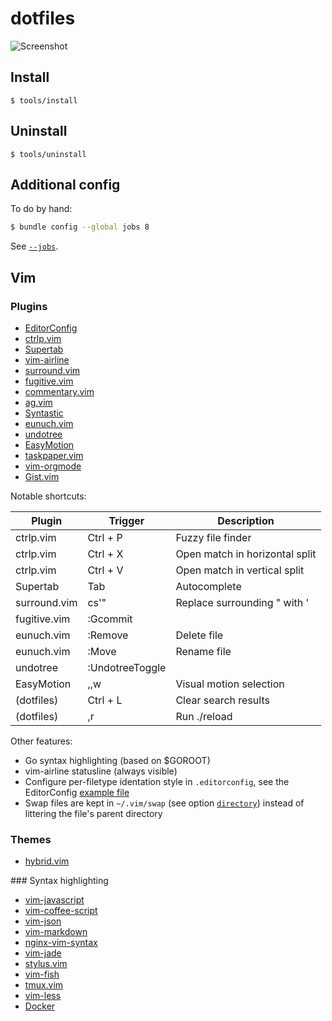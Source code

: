 # dotfiles

![Screenshot](http://i.imgur.com/eBPxuHA.png)

## Install

    $ tools/install

## Uninstall

    $ tools/uninstall

## Additional config

To do by hand:

```bash
$ bundle config --global jobs 8
```

See [`--jobs`](http://bundler.io/v1.5/bundle_install.html#jobs).

## Vim

### Plugins

* [EditorConfig](https://github.com/editorconfig/editorconfig-vim)
* [ctrlp.vim](https://github.com/kien/ctrlp.vim)
* [Supertab](https://github.com/ervandew/supertab)
* [vim-airline](https://github.com/bling/vim-airline)
* [surround.vim](https://github.com/tpope/vim-surround)
* [fugitive.vim](https://github.com/tpope/vim-fugitive)
* [commentary.vim](https://github.com/tpope/vim-commentary)
* [ag.vim](https://github.com/rking/ag.vim)
* [Syntastic](https://github.com/scrooloose/syntastic)
* [eunuch.vim](https://github.com/tpope/vim-eunuch)
* [undotree](https://github.com/mbbill/undotree)
* [EasyMotion](https://github.com/Lokaltog/vim-easymotion)
* [taskpaper.vim](https://github.com/davidoc/taskpaper.vim)
* [vim-orgmode](https://github.com/jceb/vim-orgmode)
* [Gist.vim](https://github.com/mattn/gist-vim)

Notable shortcuts:

Plugin       | Trigger         | Description
------------ | -------------   | -----------
ctrlp.vim    | Ctrl + P        | Fuzzy file finder
ctrlp.vim    | Ctrl + X        | Open match in horizontal split
ctrlp.vim    | Ctrl + V        | Open match in vertical split
Supertab     | Tab             | Autocomplete
surround.vim | cs'"            | Replace surrounding " with '
fugitive.vim | :Gcommit        |
eunuch.vim   | :Remove         | Delete file
eunuch.vim   | :Move           | Rename file
undotree     | :UndotreeToggle |
EasyMotion   | ,,w             | Visual motion selection
(dotfiles)   | Ctrl + L        | Clear search results
(dotfiles)   | ,r              | Run ./reload

Other features:

* Go syntax highlighting (based on $GOROOT)
* vim-airline statusline (always visible)
* Configure per-filetype identation style in `.editorconfig`, see the EditorConfig [example file](http://editorconfig.org/#example-file)
* Swap files are kept in `~/.vim/swap` (see option [`directory`](http://vimdoc.sourceforge.net/htmldoc/options.html#%27directory%27)) instead of littering the file's parent directory

### Themes

* [hybrid.vim](https://github.com/w0ng/vim-hybrid)

### Syntax highlighting

* [vim-javascript](https://github.com/pangloss/vim-javascript)
* [vim-coffee-script](https://github.com/kchmck/vim-coffee-script)
* [vim-json](https://github.com/elzr/vim-json)
* [vim-markdown](https://github.com/plasticboy/vim-markdown)
* [nginx-vim-syntax](https://github.com/evanmiller/nginx-vim-syntax)
* [vim-jade](https://github.com/digitaltoad/vim-jade)
* [stylus.vim](https://github.com/wavded/vim-stylus)
* [vim-fish](https://github.com/dag/vim-fish)
* [tmux.vim](https://github.com/zaiste/tmux.vim)
* [vim-less](https://github.com/groenewege/vim-less)
* [Docker](https://github.com/docker/docker)
